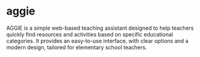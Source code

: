 # aggie
AGGIE is a simple web-based teaching assistant designed to help teachers quickly find resources and activities based on specific educational categories. It provides an easy-to-use interface, with clear options and a modern design, tailored for elementary school teachers.
